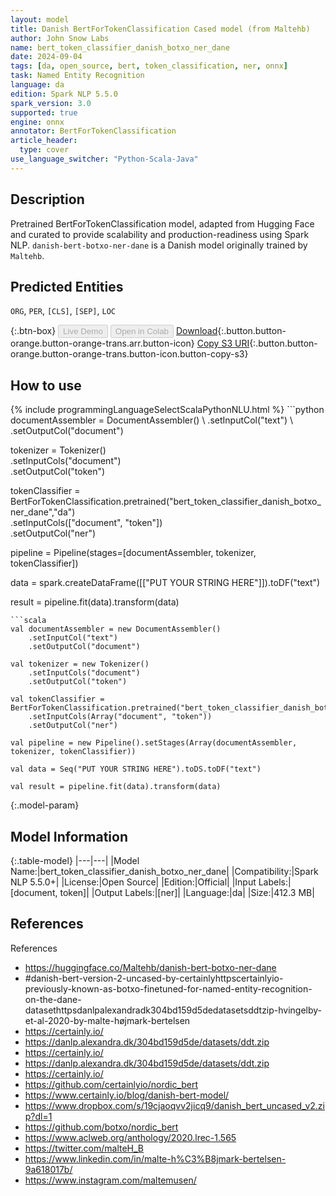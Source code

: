 ```yaml
---
layout: model
title: Danish BertForTokenClassification Cased model (from Maltehb)
author: John Snow Labs
name: bert_token_classifier_danish_botxo_ner_dane
date: 2024-09-04
tags: [da, open_source, bert, token_classification, ner, onnx]
task: Named Entity Recognition
language: da
edition: Spark NLP 5.5.0
spark_version: 3.0
supported: true
engine: onnx
annotator: BertForTokenClassification
article_header:
  type: cover
use_language_switcher: "Python-Scala-Java"
---
```


## Description

Pretrained BertForTokenClassification model, adapted from Hugging Face and curated to provide scalability and production-readiness using Spark NLP. `danish-bert-botxo-ner-dane` is a Danish model originally trained by `Maltehb`.

## Predicted Entities

`ORG`, `PER`, `[CLS]`, `[SEP]`, `LOC`

{:.btn-box}
<button class="button button-orange" disabled>Live Demo</button>
<button class="button button-orange" disabled>Open in Colab</button>
[Download](https://s3.amazonaws.com/auxdata.johnsnowlabs.com/public/models/bert_token_classifier_danish_botxo_ner_dane_da_5.5.0_3.0_1725450239519.zip){:.button.button-orange.button-orange-trans.arr.button-icon}
[Copy S3 URI](s3://auxdata.johnsnowlabs.com/public/models/bert_token_classifier_danish_botxo_ner_dane_da_5.5.0_3.0_1725450239519.zip){:.button.button-orange.button-orange-trans.button-icon.button-copy-s3}

## How to use



<div class="tabs-box" markdown="1">
{% include programmingLanguageSelectScalaPythonNLU.html %}
```python
documentAssembler = DocumentAssembler() \
    .setInputCol("text") \
    .setOutputCol("document")

tokenizer = Tokenizer() \
    .setInputCols("document") \
    .setOutputCol("token")

tokenClassifier = BertForTokenClassification.pretrained("bert_token_classifier_danish_botxo_ner_dane","da") \
    .setInputCols(["document", "token"]) \
    .setOutputCol("ner")

pipeline = Pipeline(stages=[documentAssembler, tokenizer, tokenClassifier])

data = spark.createDataFrame([["PUT YOUR STRING HERE"]]).toDF("text")

result = pipeline.fit(data).transform(data)
```
```scala
val documentAssembler = new DocumentAssembler()
    .setInputCol("text")
    .setOutputCol("document")

val tokenizer = new Tokenizer()
    .setInputCols("document")
    .setOutputCol("token")

val tokenClassifier = BertForTokenClassification.pretrained("bert_token_classifier_danish_botxo_ner_dane","da")
    .setInputCols(Array("document", "token"))
    .setOutputCol("ner")

val pipeline = new Pipeline().setStages(Array(documentAssembler, tokenizer, tokenClassifier))

val data = Seq("PUT YOUR STRING HERE").toDS.toDF("text")

val result = pipeline.fit(data).transform(data)
```
</div>

{:.model-param}
## Model Information

{:.table-model}
|---|---|
|Model Name:|bert_token_classifier_danish_botxo_ner_dane|
|Compatibility:|Spark NLP 5.5.0+|
|License:|Open Source|
|Edition:|Official|
|Input Labels:|[document, token]|
|Output Labels:|[ner]|
|Language:|da|
|Size:|412.3 MB|

## References

References

- https://huggingface.co/Maltehb/danish-bert-botxo-ner-dane
- #danish-bert-version-2-uncased-by-certainlyhttpscertainlyio-previously-known-as-botxo-finetuned-for-named-entity-recognition-on-the-dane-datasethttpsdanlpalexandradk304bd159d5dedatasetsddtzip-hvingelby-et-al-2020-by-malte-højmark-bertelsen
- https://certainly.io/
- https://danlp.alexandra.dk/304bd159d5de/datasets/ddt.zip
- https://certainly.io/
- https://danlp.alexandra.dk/304bd159d5de/datasets/ddt.zip
- https://certainly.io/
- https://github.com/certainlyio/nordic_bert
- https://www.certainly.io/blog/danish-bert-model/
- https://www.dropbox.com/s/19cjaoqvv2jicq9/danish_bert_uncased_v2.zip?dl=1
- https://github.com/botxo/nordic_bert
- https://www.aclweb.org/anthology/2020.lrec-1.565
- https://twitter.com/malteH_B
- https://www.linkedin.com/in/malte-h%C3%B8jmark-bertelsen-9a618017b/
- https://www.instagram.com/maltemusen/